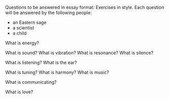 Questions to be answered in essay format: Exercises in style.
Each question will be answered by the following people:
- an Eastern sage
- a scientist
- a child

What is energy?

What is sound?
What is vibration?
What is resonance?
What is silence?

What is listening?
What is the ear?

What is tuning?
What is harmony?
What is music?

What is communicating?

What is love?